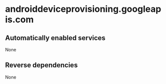 # androiddeviceprovisioning.googleapis.com

## Automatically enabled services

None

## Reverse dependencies

None

